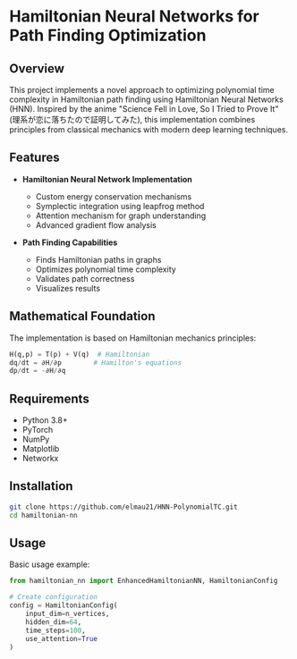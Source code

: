# Hamiltonian Neural Networks for Path Finding Optimization

## Overview
This project implements a novel approach to optimizing polynomial time complexity in Hamiltonian path finding using Hamiltonian Neural Networks (HNN). Inspired by the anime "Science Fell in Love, So I Tried to Prove It" (理系が恋に落ちたので証明してみた), this implementation combines principles from classical mechanics with modern deep learning techniques.

## Features
- **Hamiltonian Neural Network Implementation**
  - Custom energy conservation mechanisms
  - Symplectic integration using leapfrog method
  - Attention mechanism for graph understanding
  - Advanced gradient flow analysis

- **Path Finding Capabilities**
  - Finds Hamiltonian paths in graphs
  - Optimizes polynomial time complexity
  - Validates path correctness
  - Visualizes results

## Mathematical Foundation
The implementation is based on Hamiltonian mechanics principles:
```python
H(q,p) = T(p) + V(q)  # Hamiltonian
dq/dt = ∂H/∂p        # Hamilton's equations
dp/dt = -∂H/∂q
```

## Requirements
- Python 3.8+
- PyTorch
- NumPy
- Matplotlib
- Networkx

## Installation
```bash
git clone https://github.com/elmau21/HNN-PolynomialTC.git
cd hamiltonian-nn
```

## Usage
Basic usage example:
```python
from hamiltonian_nn import EnhancedHamiltonianNN, HamiltonianConfig

# Create configuration
config = HamiltonianConfig(
    input_dim=n_vertices,
    hidden_dim=64,
    time_steps=100,
    use_attention=True
)
